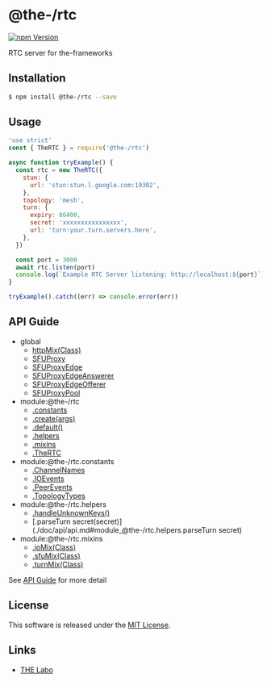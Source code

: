 @the-/rtc
==========

<!---
This file is generated by @the-/templates. Do not update manually.
--->

<!-- Badge Start -->
<a name="badges"></a>

[![npm Version][bd_npm_shield_url]][bd_npm_url]

[bd_repo_url]: https://github.com/the-labo/the
[bd_npm_url]: http://www.npmjs.org/package/@the-/rtc
[bd_npm_shield_url]: http://img.shields.io/npm/v/@the-/rtc.svg?style=flat

<!-- Badge End -->


<!-- Description Start -->
<a name="description"></a>

RTC server for the-frameworks

<!-- Description End -->


<!-- Overview Start -->
<a name="overview"></a>




<!-- Overview End -->


<!-- Sections Start -->
<a name="sections"></a>

<!-- Section from "doc/readme/01.Installation.md.hbs" Start -->

<a name="section-doc-readme-01-installation-md"></a>

Installation
-----

```bash
$ npm install @the-/rtc --save
```


<!-- Section from "doc/readme/01.Installation.md.hbs" End -->

<!-- Section from "doc/readme/02.Usage.md.hbs" Start -->

<a name="section-doc-readme-02-usage-md"></a>

Usage
---------

```javascript
'use strict'
const { TheRTC } = require('@the-/rtc')

async function tryExample() {
  const rtc = new TheRTC({
    stun: {
      url: 'stun:stun.l.google.com:19302',
    },
    topology: 'mesh',
    turn: {
      expiry: 86400,
      secret: 'xxxxxxxxxxxxxxxx',
      url: 'turn:your.turn.servers.here',
    },
  })

  const port = 3000
  await rtc.listen(port)
  console.log(`Example RTC Server listening: http://localhost:${port}`)
}

tryExample().catch((err) => console.error(err))

```


<!-- Section from "doc/readme/02.Usage.md.hbs" End -->


<!-- Sections Start -->

<a name="api"></a>

## API Guide


- global
  - [httpMix(Class)](./doc/api/api.md#httpMix)
  - [SFUProxy](./doc/api/api.md#SFUProxy)
  - [SFUProxyEdge](./doc/api/api.md#SFUProxyEdge)
  - [SFUProxyEdgeAnswerer](./doc/api/api.md#SFUProxyEdgeAnswerer)
  - [SFUProxyEdgeOfferer](./doc/api/api.md#SFUProxyEdgeOfferer)
  - [SFUProxyPool](./doc/api/api.md#SFUProxyPool)
- module:@the-/rtc
  - [.constants](./doc/api/api.md#module_@the-/rtc.constants)
  - [.create(args)](./doc/api/api.md#module_@the-/rtc.create)
  - [.default()](./doc/api/api.md#module_@the-/rtc.default)
  - [.helpers](./doc/api/api.md#module_@the-/rtc.helpers)
  - [.mixins](./doc/api/api.md#module_@the-/rtc.mixins)
  - [.TheRTC](./doc/api/api.md#module_@the-/rtc.TheRTC)
- module:@the-/rtc.constants
  - [.ChannelNames](./doc/api/api.md#module_@the-/rtc.constants.ChannelNames)
  - [.IOEvents](./doc/api/api.md#module_@the-/rtc.constants.IOEvents)
  - [.PeerEvents](./doc/api/api.md#module_@the-/rtc.constants.PeerEvents)
  - [.TopologyTypes](./doc/api/api.md#module_@the-/rtc.constants.TopologyTypes)
- module:@the-/rtc.helpers
  - [.handleUnknownKeys()](./doc/api/api.md#module_@the-/rtc.helpers.handleUnknownKeys)
  - [.parseTurn secret(secret)](./doc/api/api.md#module_@the-/rtc.helpers.parseTurn secret)
- module:@the-/rtc.mixins
  - [.ioMix(Class)](./doc/api/api.md#module_@the-/rtc.mixins.ioMix)
  - [.sfuMix(Class)](./doc/api/api.md#module_@the-/rtc.mixins.sfuMix)
  - [.turnMix(Class)](./doc/api/api.md#module_@the-/rtc.mixins.turnMix)

See [API Guide](./doc/api/api.md) for more detail


<!-- LICENSE Start -->
<a name="license"></a>

License
-------
This software is released under the [MIT License](https://github.com/the-labo/the/blob/master/LICENSE).

<!-- LICENSE End -->


<!-- Links Start -->
<a name="links"></a>

Links
------

+ [THE Labo][the_labo_url]

[the_labo_url]: https://github.com/the-labo

<!-- Links End -->
